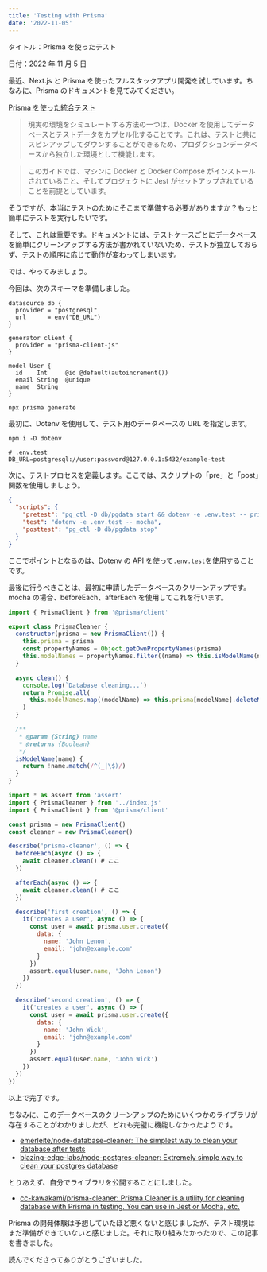 ```yaml
---
title: 'Testing with Prisma'
date: '2022-11-05'
---
```


タイトル：Prisma を使ったテスト

日付：2022 年 11 月 5 日

最近、Next.js と Prisma を使ったフルスタックアプリ開発を試しています。ちなみに、Prisma のドキュメントを見てみてください。

[Prisma を使った統合テスト](https://www.prisma.io/docs/guides/testing/integration-testing)

> 現実の環境をシミュレートする方法の一つは、Docker を使用してデータベースとテストデータをカプセル化することです。これは、テストと共にスピンアップしてダウンすることができるため、プロダクションデータベースから独立した環境として機能します。

> このガイドでは、マシンに Docker と Docker Compose がインストールされていること、そしてプロジェクトに Jest がセットアップされていることを前提としています。

そうですが、本当にテストのためにそこまで準備する必要がありますか？もっと簡単にテストを実行したいです。

そして、これは重要です。ドキュメントには、テストケースごとにデータベースを簡単にクリーンアップする方法が書かれていないため、テストが独立しておらず、テストの順序に応じて動作が変わってしまいます。

では、やってみましょう。

今回は、次のスキーマを準備しました。

```prisma
datasource db {
  provider = "postgresql"
  url      = env("DB_URL")
}

generator client {
  provider = "prisma-client-js"
}

model User {
  id    Int     @id @default(autoincrement())
  email String  @unique
  name  String
}
```

```
npx prisma generate
```

最初に、Dotenv を使用して、テスト用のデータベースの URL を指定します。

```
npm i -D dotenv
```

```
# .env.test
DB_URL=postgresql://user:password@127.0.0.1:5432/example-test
```

次に、テストプロセスを定義します。ここでは、スクリプトの「pre」と「post」関数を使用しましょう。

```json
{
  "scripts": {
    "pretest": "pg_ctl -D db/pgdata start && dotenv -e .env.test -- prisma migrate dev",
    "test": "dotenv -e .env.test -- mocha",
    "posttest": "pg_ctl -D db/pgdata stop"
  }
}
```

ここでポイントとなるのは、Dotenv の API を使って`.env.test`を使用することです。

最後に行うべきことは、最初に申請したデータベースのクリーンアップです。mocha の場合、beforeEach、afterEach を使用してこれを行います。

```javascript
import { PrismaClient } from '@prisma/client'

export class PrismaCleaner {
  constructor(prisma = new PrismaClient()) {
    this.prisma = prisma
    const propertyNames = Object.getOwnPropertyNames(prisma)
    this.modelNames = propertyNames.filter((name) => this.isModelName(name))
  }

  async clean() {
    console.log(`Database cleaning...`)
    return Promise.all(
      this.modelNames.map((modelName) => this.prisma[modelName].deleteMany())
    )
  }

  /**
   * @param {String} name
   * @returns {Boolean}
   */
  isModelName(name) {
    return !name.match(/^(_|\$)/)
  }
}
```

```javascript
import * as assert from 'assert'
import { PrismaCleaner } from '../index.js'
import { PrismaClient } from '@prisma/client'

const prisma = new PrismaClient()
const cleaner = new PrismaCleaner()

describe('prisma-cleaner', () => {
  beforeEach(async () => {
    await cleaner.clean() # ここ
  })

  afterEach(async () => {
    await cleaner.clean() # ここ
  })

  describe('first creation', () => {
    it('creates a user', async () => {
      const user = await prisma.user.create({
        data: {
          name: 'John Lenon',
          email: 'john@example.com'
        }
      })
      assert.equal(user.name, 'John Lenon')
    })
  })

  describe('second creation', () => {
    it('creates a user', async () => {
      const user = await prisma.user.create({
        data: {
          name: 'John Wick',
          email: 'john@example.com'
        }
      })
      assert.equal(user.name, 'John Wick')
    })
  })
})
```

以上で完了です。

ちなみに、このデータベースのクリーンアップのためにいくつかのライブラリが存在することがわかりましたが、どれも完璧に機能しなかったようです。

- [emerleite/node-database-cleaner: The simplest way to clean your database after tests](https://github.com/emerleite/node-database-cleaner)
- [blazing-edge-labs/node-postgres-cleaner: Extremely simple way to clean your postgres database](https://github.com/blazing-edge-labs/node-postgres-cleaner)

とりあえず、自分でライブラリを公開することにしました。

- [cc-kawakami/prisma-cleaner: Prisma Cleaner is a utility for cleaning database with Prisma in testing. You can use in Jest or Mocha, etc.](https://github.com/cc-kawakami/prisma-cleaner)

Prisma の開発体験は予想していたほど悪くないと感じましたが、テスト環境はまだ準備ができていないと感じました。それに取り組みたかったので、この記事を書きました。

読んでくださってありがとうございました。
